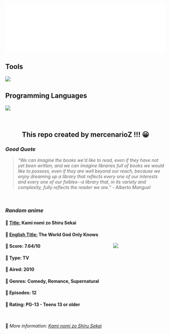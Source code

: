 
<img src="svg/nai.svg" />

<p>
  <h2>Tools</h2>
  <a href="https://skillicons.dev">
    <img src="https://skillicons.dev/icons?i=git,bash,vim,ubuntu,tensorflow,pytorch,docker,raspberrypi" />
  </a>

  <br />

  <h2>Programming Languages</h2>

  <a href="https://skillicons.dev">
    <img src="https://skillicons.dev/icons?i=python,c,cpp" />
  </a>
</p>

<br />

<h2 align="center">This repo created by mercenarioZ !!! 😀</h2>
<h3><i>Good Quote</i></h3>

<blockquote>
<i>
“We can imagine the books we'd like to read, even if they have not yet been written, and we can imagine libraries full of books we would like to possess, even if they are well beyond our reach, because we enjoy dreaming up a library that reflects every one of our interests and every one of our foibles--a library that, in its variety and complexity, fully reflects the reader we are.” - Alberto Manguel
</i>
</blockquote>

<br />

<h3><i>Random anime</i></h3>

<h4>
  <strong>🥭 <u>Title:</u></strong> Kami nomi zo Shiru Sekai
</h4>

<h4>🌿 <u>English Title:</u> The World God Only Knows</h4>

<img align="right" width="165" src=https://cdn.myanimelist.net/images/anime/2/43361.jpg />

<h4>🌱 Score: 7.64/10</h4>

<h4>🌲 Type: TV</h4>

<h4>🌴 Aired: 2010</h4>

<h4>🌵 Genres: Comedy, Romance, Supernatural</h4>

<h4>🥑 Episodes: 12</h4>

<h4>🍏 Rating: PG-13 - Teens 13 or older</h4>

<br />

🍂 *More information: [Kami nomi zo Shiru Sekai](https://myanimelist.net/anime/8525/Kami_nomi_zo_Shiru_Sekai)*
    